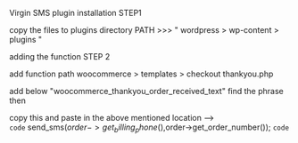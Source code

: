 
Virgin SMS plugin installation STEP1

copy the files to plugins directory PATH >>> " wordpress > wp-content > plugins "



adding the function STEP 2

add function path   woocommerce > templates > checkout thankyou.php   

add below "woocommerce_thankyou_order_received_text" find the phrase then 


copy this and paste in the above mentioned location  -->  
`code`
send_sms($order->get_billing_phone(),$order->get_order_number());
`code`
